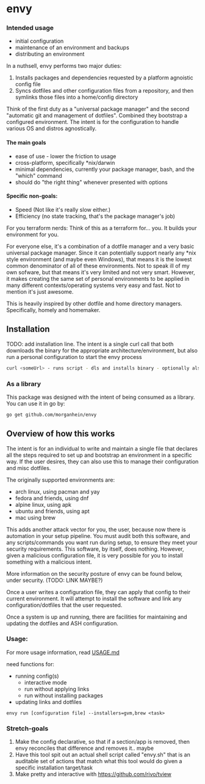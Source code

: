 # envy

### Intended usage
- initial configuration 
- maintenance of an environment and backups
- distributing an environment

In a nuthsell, envy performs two major duties:
1. Installs packages and dependencies requested by a platform agnoistic config file
2. Syncs dotfiles and other configuration files from a repository, and then symlinks those files into a home/config directory

Think of the first duty as a "universal package manager" and the second "automatic git and management of dotfiles".
Combined they bootstrap a configured environment. The intent is for the configuration to handle various OS and distros agnostically.

#### The main goals
- ease of use - lower the friction to usage
- cross-platform, specifically *nix/darwin
- minimal dependencies, currently your package manager, bash, and the "which" command
- should do "the right thing" whenever presented with options

#### Specific non-goals:
- Speed (Not like it's really slow either.)
- Efficiency (no state tracking, that's the package manager's job)

For you terraform nerds:
Think of this as a terraform for... you. It builds your environment for you.

For everyone else, it's a combination of a dotfile manager and a very basic universal package manager. Since it can potentially support nearly any *nix style environment (and maybe even Windows), that means it is the lowest common denominator of all of these environments. Not to speak ill of my own sofware, but that means it's very limited and not very smart. However, it makes creating the same set of personal environments to be applied in many different contexts/operating systems very easy and fast. Not to mention it's just awesome.

This is heavily inspired by other dotfile and home directory managers. Specifically, homely and homemaker.

## Installation
TODO: add installation line. The intent is a single curl call that both downloads the binary for the appropriate architecture/environment, but also run a personal configuration to start the envy process
```bash
curl <someUrl> - runs script - dls and installs binary - optionally also runs passed in configuration
```

### As a library
This package was designed with the intent of being consumed as a library. You can use it in go by:
```bash
go get github.com/morganhein/envy
```

## Overview of how this works
The intent is for an individual to write and maintain a single file that declares all the steps required to set up and bootstrap an environment in a specific way. If the user desires, they can also use this to manage their configuration and misc dotfiles.

The originally supported environments are: 
- arch linux, using pacman and yay
- fedora and friends, using dnf
- alpine linux, using apk
- ubuntu and friends, using apt
- mac using brew

This adds another attack vector for you, the user, because now there is automation in your setup pipeline. You must audit both
this software, and any scripts/commands you want run during setup, to ensure they meet your security requirements. This software, by itself, 
does nothing. However, given a malicious configuration file, it is very possible for you to install something with a malicious intent.

More information on the security posture of envy can be found below, under security. (TODO: LINK MAYBE?)

Once a user writes a configuration file, they can apply that config to their current environment. It will attempt to install the software and link any configuration/dotfiles that the user requested.

Once a system is up and running, there are facilities for maintaining and updating the dotfiles and ASH configuration.

### Usage:

For more usage information, read [USAGE.md](USAGE.md)

need functions for:
- running config(s)
    - interactive mode
    - run without applying links
    - run without installing packages
- updating links and dotfiles

`envy run [configuration file] --installers=gvm,brew <task>`

### Stretch-goals
1. Make the config declarative, so that if a section/app is removed, then envy reconciles that difference and removes it.. maybe
2. Have this tool spit out an actual shell script called "envy.sh" that is an auditable set of actions that match what this tool would do given a specific installation target/task
3. Make pretty and interactive with https://github.com/rivo/tview